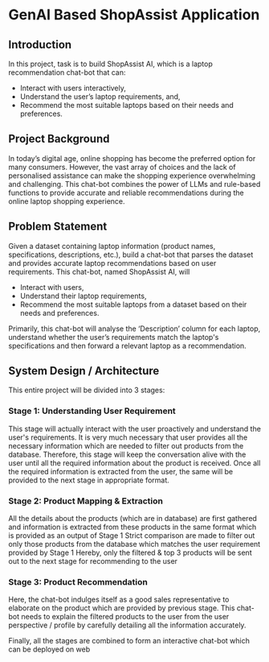 # GenAI Based ShopAssist Application

## Introduction

In this project, task is to build ShopAssist AI, which is a laptop recommendation chat-bot that can:
- Interact with users interactively,
- Understand the user’s laptop requirements, and,
- Recommend the most suitable laptops based on their needs and preferences.

## Project Background
In today’s digital age, online shopping has become the preferred option for many consumers.
However, the vast array of choices and the lack of personalised assistance can make the shopping experience overwhelming and challenging.
This chat-bot combines the power of LLMs and rule-based functions to provide accurate and reliable recommendations during the online laptop shopping experience.

## Problem Statement
Given a dataset containing laptop information (product names, specifications, descriptions, etc.), build a chat-bot that parses the dataset and provides accurate laptop recommendations based on user requirements. 
This chat-bot, named ShopAssist AI, will
- Interact with users,
- Understand their laptop requirements,
- Recommend the most suitable laptops from a dataset based on their needs and preferences.

Primarily, this chat-bot will analyse the ‘Description’ column for each laptop,
understand whether the user’s requirements match the laptop's specifications and
then forward a relevant laptop as a recommendation.

## System Design / Architecture
This entire project will be divided into 3 stages:

### Stage 1: Understanding User Requirement
This stage will actually interact with the user proactively and understand the user's requirements.
It is very much necessary that user provides all the necessary information which are needed to filter out products from the database.
Therefore, this stage will keep the conversation alive with the user until all the required information about the product is received.
Once all the required information is extracted from the user, the same will be provided to the next stage in appropriate format.

### Stage 2: Product Mapping & Extraction
All the details about the products (which are in database) are first gathered and 
information is extracted from these products in the same format which is provided as an output of Stage 1
Strict comparison are made to filter out only those products from the database which matches the user requirement provided by Stage 1
Hereby, only the filtered & top 3 products will be sent out  to the next stage for recommending to the user

### Stage 3: Product Recommendation
Here, the chat-bot indulges itself as a good sales representative to elaborate on the product which are provided by previous stage.
This chat-bot needs to explain the filtered products to the user from the user perspective / profile by carefully detailing all the information accurately.

Finally, all the stages are combined to form an interactive chat-bot which can be deployed on web
